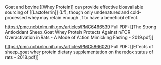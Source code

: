Goat and bovine [[Whey Protein]] can provide effective bioavailable sourcing of [[Lactoferrin]] (Lf),  though only undenatured and cold-processed whey may retain enough Lf to have a beneficial effect.

https://pmc.ncbi.nlm.nih.gov/articles/PMC6466539
Full PDF: [[The Strong Antioxidant Sheep_Goat Whey Protein Protects Against mTOR Overactivation in Rats -  A Mode of Action Mimicking Fasting - 2019.pdf]]

https://pmc.ncbi.nlm.nih.gov/articles/PMC5866020
Full PDF: [[Effects of sheep_goat whey protein dietary supplementation on the redox status of rats - 2018.pdf]]

